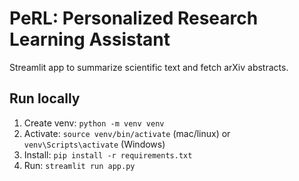 # PeRL: Personalized Research Learning Assistant

Streamlit app to summarize scientific text and fetch arXiv abstracts.

## Run locally
1. Create venv: `python -m venv venv`
2. Activate: `source venv/bin/activate` (mac/linux) or `venv\Scripts\activate` (Windows)
3. Install: `pip install -r requirements.txt`
4. Run: `streamlit run app.py`
